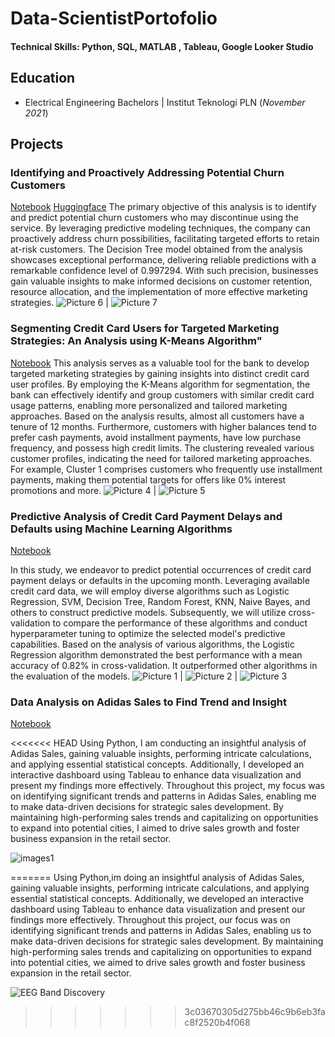# Data-ScientistPortofolio

#### Technical Skills: Python, SQL, MATLAB , Tableau, Google Looker Studio

## Education	        		
- Electrical Engineering Bachelors | Institut Teknologi PLN (_November 2021_)

## Projects
### Identifying and Proactively Addressing Potential Churn Customers
[Notebook](https://github.com/AjisatrioW96/Milestone4)
[Huggingface](https://huggingface.co/spaces/recognize96/P1M2)
The primary objective of this analysis is to identify and predict potential churn customers who may discontinue using the service. By leveraging predictive modeling techniques, the company can proactively address churn possibilities, facilitating targeted efforts to retain at-risk customers. The Decision Tree model obtained from the analysis showcases exceptional performance, delivering reliable predictions with a remarkable confidence level of 0.997294. With such precision, businesses gain valuable insights to make informed decisions on customer retention, resource allocation, and the implementation of more effective marketing strategies.
![Picture 6](/assets/milestone3/pic1.png) | ![Picture 7](/assets/milestone3/pic2.png) 

### Segmenting Credit Card Users for Targeted Marketing Strategies: An Analysis using K-Means Algorithm"
[Notebook](https://github.com/AjisatrioW96/Milestone3)
This analysis serves as a valuable tool for the bank to develop targeted marketing strategies by gaining insights into distinct credit card user profiles. By employing the K-Means algorithm for segmentation, the bank can effectively identify and group customers with similar credit card usage patterns, enabling more personalized and tailored marketing approaches.
Based on the analysis results, almost all customers have a tenure of 12 months. Furthermore, customers with higher balances tend to prefer cash payments, avoid installment payments, have low purchase frequency, and possess high credit limits. The clustering revealed various customer profiles, indicating the need for tailored marketing approaches. For example, Cluster 1 comprises customers who frequently use installment payments, making them potential targets for offers like 0% interest promotions and more.
![Picture 4](/assets/milestone2/pic1.png) | ![Picture 5](/assets/milestone2/pic2.png)

### Predictive Analysis of Credit Card Payment Delays and Defaults using Machine Learning Algorithms
[Notebook](https://github.com/AjisatrioW96/Milestone2)

In this study, we endeavor to predict potential occurrences of credit card payment delays or defaults in the upcoming month. Leveraging available credit card data, we will employ diverse algorithms such as Logistic Regression, SVM, Decision Tree, Random Forest, KNN, Naive Bayes, and others to construct predictive models. Subsequently, we will utilize cross-validation to compare the performance of these algorithms and conduct hyperparameter tuning to optimize the selected model's predictive capabilities. Based on the analysis of various algorithms, the Logistic Regression algorithm demonstrated the best performance with a mean accuracy of 0.82% in cross-validation. It outperformed other algorithms in the evaluation of the models.
![Picture 1](/assets/milestone2/pic1.png) | ![Picture 2](/assets/milestone2/pic2.png) | ![Picture 3](/assets/milestone2/pic3.png)

### Data Analysis on Adidas Sales to Find Trend and Insight
[Notebook](https://github.com/AjisatrioW96/Milestone1)

<<<<<<< HEAD
Using Python, I am conducting an insightful analysis of Adidas Sales, gaining valuable insights, performing intricate calculations, and applying essential statistical concepts. Additionally, I developed an interactive dashboard using Tableau to enhance data visualization and present my findings more effectively. Throughout this project, my focus was on identifying significant trends and patterns in Adidas Sales, enabling me to make data-driven decisions for strategic sales development. By maintaining high-performing sales trends and capitalizing on opportunities to expand into potential cities, I aimed to drive sales growth and foster business expansion in the retail sector.

![images1](/assets/milestone1/Main.png)

=======
Using Python,im doing an insightful analysis of Adidas Sales, gaining valuable insights, performing intricate calculations, and applying essential statistical concepts. Additionally, we developed an interactive dashboard using Tableau to enhance data visualization and present our findings more effectively. Throughout this project, our focus was on identifying significant trends and patterns in Adidas Sales, enabling us to make data-driven decisions for strategic sales development. By maintaining high-performing sales trends and capitalizing on opportunities to expand into potential cities, we aimed to drive sales growth and foster business expansion in the retail sector.

![EEG Band Discovery](/assets/milestone1/Main.png)
>>>>>>> 3c03670305d275bb46c9b6eb3fac8f2520b4f068


